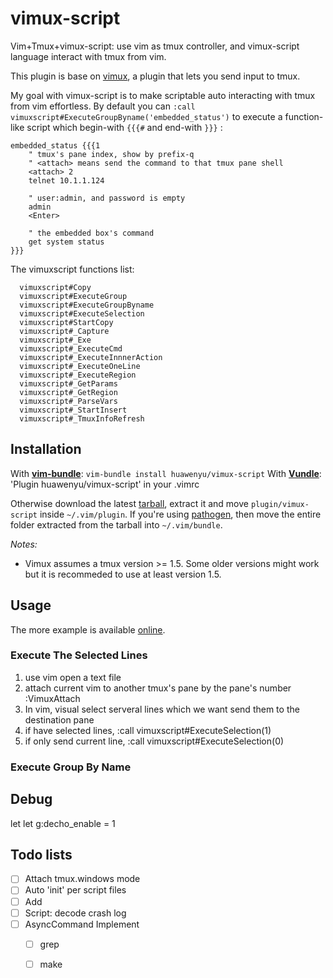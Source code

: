 # vimux-script

Vim+Tmux+vimux-script: use vim as tmux controller, and vimux-script language interact with tmux from vim.

This plugin is base on [vimux](https://github.com/benmills/vimux), a plugin that lets you send input to tmux.

My goal with vimux-script is to make scriptable auto interacting with tmux from vim effortless.
By default you can `:call vimuxscript#ExecuteGroupByname('embedded_status')` to execute a function-like script which begin-with `{{{#` and end-with `}}}` :

```
embedded_status {{{1
    " tmux's pane index, show by prefix-q
    " <attach> means send the command to that tmux pane shell
    <attach> 2
    telnet 10.1.1.124

    " user:admin, and password is empty
    admin
    <Enter>

    " the embedded box's command
    get system status
}}}
```

The vimuxscript functions list:  

```
  vimuxscript#Copy
  vimuxscript#ExecuteGroup
  vimuxscript#ExecuteGroupByname
  vimuxscript#ExecuteSelection
  vimuxscript#StartCopy
  vimuxscript#_Capture
  vimuxscript#_Exe
  vimuxscript#_ExecuteCmd
  vimuxscript#_ExecuteInnnerAction
  vimuxscript#_ExecuteOneLine
  vimuxscript#_ExecuteRegion
  vimuxscript#_GetParams
  vimuxscript#_GetRegion
  vimuxscript#_ParseVars
  vimuxscript#_StartInsert
  vimuxscript#_TmuxInfoRefresh
```

## Installation

With **[vim-bundle](https://github.com/benmills/vim-bundle)**: `vim-bundle install huawenyu/vimux-script`
With **[Vundle](https://github.com/gmarik/Vundle.vim)**: 'Plugin huawenyu/vimux-script' in your .vimrc

Otherwise download the latest [tarball](https://github.com/huawenyu/vimux-script/tarball/master), extract it and move `plugin/vimux-script` inside `~/.vim/plugin`. If you're using [pathogen](https://github.com/tpope/vim-pathogen), then move the entire folder extracted from the tarball into `~/.vim/bundle`.

_Notes:_ 

* Vimux assumes a tmux version >= 1.5. Some older versions might work but it is recommeded to use at least version 1.5.

## Usage

The more example is available [online](https://raw.github.com/huawenyu/vimux-script/master/example.txt).

### Execute The Selected Lines

  1. use vim open a text file
  2. attach current vim to another tmux's pane by the pane's number
    :VimuxAttach <TAB>
  3. In vim, visual select serveral lines which we want send them to the destination pane
  4. if have selected lines,    :call vimuxscript#ExecuteSelection(1)
  5. if only send current line, :call vimuxscript#ExecuteSelection(0)

### Execute Group By Name

## Debug
let let g:decho_enable = 1

## Todo lists

- [ ] Attach tmux.windows mode
- [ ] Auto 'init' per script files
- [ ] Add <file>
- [ ] Script: decode crash log
- [ ] AsyncCommand Implement
  - [ ] grep
  - [ ] make

